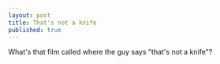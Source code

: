 ```yaml
---
layout: post
title: That's not a knife
published: true
---
```


What's that film called where the guy says "that's not a knife"?